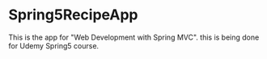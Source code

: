 # Spring5RecipeApp
This is the app for "Web Development with Spring MVC". this is being done for Udemy Spring5 course.
